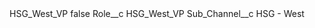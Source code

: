 <?xml version="1.0" encoding="UTF-8"?>
<CustomMetadata xmlns="http://soap.sforce.com/2006/04/metadata" xmlns:xsi="http://www.w3.org/2001/XMLSchema-instance" xmlns:xsd="http://www.w3.org/2001/XMLSchema">
    <label>HSG_West_VP</label>
    <protected>false</protected>
    <values>
        <field>Role__c</field>
        <value xsi:type="xsd:string">HSG_West_VP</value>
    </values>
    <values>
        <field>Sub_Channel__c</field>
        <value xsi:type="xsd:string">HSG - West</value>
    </values>
</CustomMetadata>
